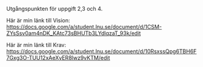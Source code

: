 Utgångspunkten för uppgift 2,3 och 4.

Här är min länk till Vision:
https://docs.google.com/a/student.lnu.se/document/d/1CSM-ZYsSsv0am4nDK_KAtc73sBHUTb3LYdlqzaT_93k/edit

Här är min länk till Krav:
https://docs.google.com/a/student.lnu.se/document/d/10RsxssQpg6TBH6F7Gxg3O-TUU12xAeXyER8lwz9vKTM/edit
